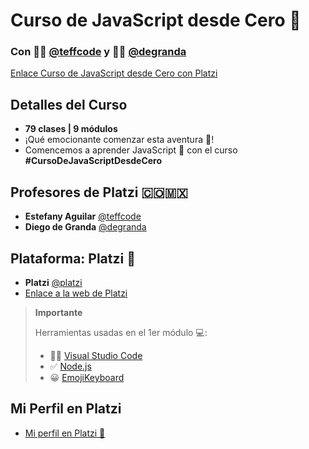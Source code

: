 # Curso de JavaScript desde Cero 💚

### Con 👩‍💻 [@teffcode](https://twitter.com/teffcode) y 🧑‍💻 [@degranda](https://twitter.com/degranda)

[Enlace Curso de JavaScript desde Cero con Platzi](https://platzi.com/cursos/javascript-fundamentos/)

## Detalles del Curso
- **79 clases | 9 módulos**
- ¡Qué emocionante comenzar esta aventura 🚀!
- Comencemos a aprender JavaScript 💛 con el curso **#CursoDeJavaScriptDesdeCero**

## Profesores de Platzi 🇨🇴🇲🇽
- **Estefany Aguilar** [@teffcode](https://twitter.com/teffcode)
- **Diego de Granda** [@degranda](https://twitter.com/degranda)

## Plataforma: Platzi 💚
- **Platzi** [@platzi](https://twitter.com/platzi)
- [Enlace a la web de Platzi](https://platzi.com/new-home/)

> **Importante**
>
> Herramientas usadas en el 1er módulo 💻:
> - 👩‍💻 [Visual Studio Code](https://code.visualstudio.com/)
> - ✅ [Node.js](https://nodejs.org/en)
> - 😀 [EmojiKeyboard](https://emojikeyboard.top/)

## Mi Perfil en Platzi
- [Mi perfil en Platzi 💚](https://platzi.com/p/julianacastilloaraujo/)
